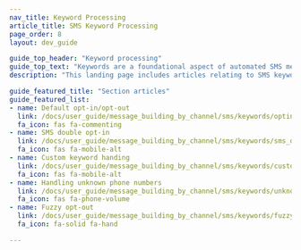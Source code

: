 ```yaml
---
nav_title: Keyword Processing
article_title: SMS Keyword Processing
page_order: 8
layout: dev_guide

guide_top_header: "Keyword processing"
guide_top_text: "Keywords are a foundational aspect of automated SMS messaging. With keywords, your users can message a preset list of single-word commands that do some action, such as opting in and out of receiving SMS messages. With Braze, you can also set custom keywords and turn on fuzzy opt-out to further tailor your user journey. <br><br> These articles cover how Braze approaches keyword processing and management, and some best practices."
description: "This landing page includes articles relating to SMS keyword processing such as opt-in and opt-out keywords, custom keyword handing, how to handle unknown phone numbers, and fuzzy opt-out."

guide_featured_title: "Section articles"
guide_featured_list:
- name: Default opt-in/opt-out
  link: /docs/user_guide/message_building_by_channel/sms/keywords/optin_optout/
  fa_icon: fas fa-commenting
- name: SMS double opt-in
  link: /docs/user_guide/message_building_by_channel/sms/keywords/sms_double_opt_in/
  fa_icon: fas fa-mobile-alt
- name: Custom keyword handing
  link: /docs/user_guide/message_building_by_channel/sms/keywords/custom_keyword_handling/
  fa_icon: fas fa-mobile-alt
- name: Handling unknown phone numbers
  link: /docs/user_guide/message_building_by_channel/sms/keywords/unknown_phone_numbers/
  fa_icon: fas fa-phone-volume
- name: Fuzzy opt-out
  link: /docs/user_guide/message_building_by_channel/sms/keywords/fuzzy_opt_out/
  fa_icon: fa-solid fa-hand

---
```

<br><br>
